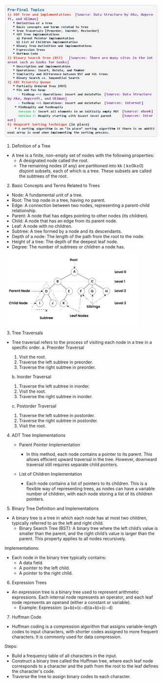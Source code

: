 ![Prefinal Topics](images/Prefi.png)

1. Definition of a Tree

- A tree is a finite, non-empty set of nodes with the following properties:
  - A designated node called the root.
  - The remaining nodes (if any) are partitioned into kk ( k≥0k≥0) disjoint subsets, each of which is a tree. These subsets are called the subtrees of the root.

2. Basic Concepts and Terms Related to Trees

- Node: A fundamental unit of a tree.
- Root: The top node in a tree, having no parent.
- Edge: A connection between two nodes, representing a parent-child relationship.
- Parent: A node that has edges pointing to other nodes (its children).
- Child: A node that has an edge from its parent node.
- Leaf: A node with no children.
- Subtree: A tree formed by a node and its descendants.
- Depth of a node: The length of the path from the root to the node.
- Height of a tree: The depth of the deepest leaf node.
- Degree: The number of subtrees or children a node has.

![Tree Structure](images/Tree.png)

3. Tree Traversals

- Tree traversal refers to the process of visiting each node in a tree in a specific order.
  a. Preorder Traversal

  1.  Visit the root.
  2.  Traverse the left subtree in preorder.
  3.  Traverse the right subtree in preorder.

  b. Inorder Traversal

  1.  Traverse the left subtree in inorder.
  2.  Visit the root.
  3.  Traverse the right subtree in inorder.

  c. Postorder Traversal

  1.  Traverse the left subtree in postorder.
  2.  Traverse the right subtree in postorder.
  3.  Visit the root.

4. ADT Tree Implementations

   - Parent Pointer Implementation

     - In this method, each node contains a pointer to its parent. This allows efficient upward traversal in the tree. However, downward traversal still requires separate child pointers.

   - List of Children Implementation
     - Each node contains a list of pointers to its children. This is a flexible way of representing trees, as nodes can have a variable number of children, with each node storing a list of its children pointers.

5. Binary Tree Definition and Implementations

- A binary tree is a tree in which each node has at most two children, typically referred to as the left and right child.
  - Binary Search Tree (BST): A binary tree where the left child’s value is smaller than the parent, and the right child’s value is larger than the parent. This property applies to all nodes recursively.

Implementations:

- Each node in the binary tree typically contains:
  - A data field.
  - A pointer to the left child.
  - A pointer to the right child.

6. Expression Trees

- An expression tree is a binary tree used to represent arithmetic expressions. Each internal node represents an operator, and each leaf node represents an operand (either a constant or variable).
  - Example:
    Expression: (a+b)×(c−d)(a+b)×(c−d)

7. Huffman Code

- Huffman coding is a compression algorithm that assigns variable-length codes to input characters, with shorter codes assigned to more frequent characters. It is commonly used for data compression.

Steps:

- Build a frequency table of all characters in the input.
- Construct a binary tree called the Huffman tree, where each leaf node corresponds to a character and the path from the root to the leaf defines the character's code.
- Traverse the tree to assign binary codes to each character.
